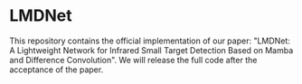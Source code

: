 # LMDNet
This repository contains the official implementation of our paper:
"LMDNet: A Lightweight Network for Infrared Small Target Detection Based on Mamba and Difference Convolution".
We will release the full code after the acceptance of the paper.
